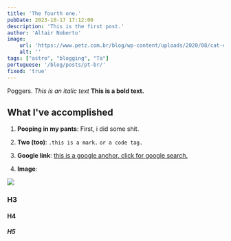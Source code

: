 ```yaml
---
title: 'The fourth one.'
pubDate: 2023-10-17 17:12:00
description: 'This is the first post.'
author: 'Altair Noberto'
image:
    url: 'https://www.petz.com.br/blog/wp-content/uploads/2020/08/cat-cafe-pet.jpg'
    alt: ''
tags: ["astro", "blogging", "Ta"]
portuguese: '/blog/posts/pt-br/'
fixed: 'true'
---
```


Poggers. _This is an italic text_ **This is a bold text.**

## What I've accomplished

1. **Pooping in my pants**: First, i did some shit.

2. **Two (too)**: `.this is a mark.` `or a code tag.`

3. **Google link**: <a href="https://www.youtube.com/watch?v=dQw4w9WgXcQ" target="_blank">this is a google anchor. click for google search.</a>

4. **Image**: 
<img src="https://www.petz.com.br/blog/wp-content/uploads/2020/08/cat-cafe-pet.jpg" attr="Image 1 - A cute cat looking to nowhere"/>

### H3
#### H4
##### H5